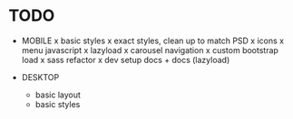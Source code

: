 # TODO

  * MOBILE
    x basic styles
    x exact styles, clean up to match PSD
    x icons
    x menu javascript
    x lazyload
    x carousel navigation
    x custom bootstrap load
    x sass refactor
    x dev setup docs + docs (lazyload)

  * DESKTOP
    * basic layout
    * basic styles
